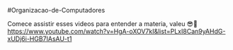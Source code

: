 #Organizacao-de-Computadores

Comece assistir esses videos para entender a materia, valeu 😎🤟
https://www.youtube.com/watch?v=HgA-oXOV7kI&list=PLxI8Can9yAHdG-xUDj6i-HGB7IAsAU-t1 
